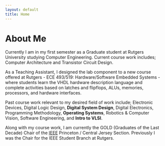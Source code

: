 ```yaml
--- 
layout: default
title: Home
---
```

About Me
========

Currently I am in my first semester as a Graduate student at Rutgers University studying Computer Engineering. Current course work includes; Computer Architecture and Transistor Circuit Design. 

As a Teaching Assistant, I designed the lab component to a new course offered at Rutgers - ECE 493/519: Hardware/Software Embedded Systems - where students learn the VHDL hardware description language and complete activities based on latches and flipflops, ALUs, memories, processors, and hardware interfaces.

Past course work relevant to my desired field of work include; Electronic Devices, Digital Logic Design, **Digital System Design**, Digital Electronics, Programming Methodology, **Operating Systems**, Robotics & Computer Vision, Software Engineering, and **Intro to VLSI**.

Along with my course work, I am currently the GOLD (Graduates of the Last Decade) Chair of the  [IEEE](http://www.ieee.org) Princeton / Central Jersey Section. Previously I was the Chair for the IEEE Student Branch at Rutgers.